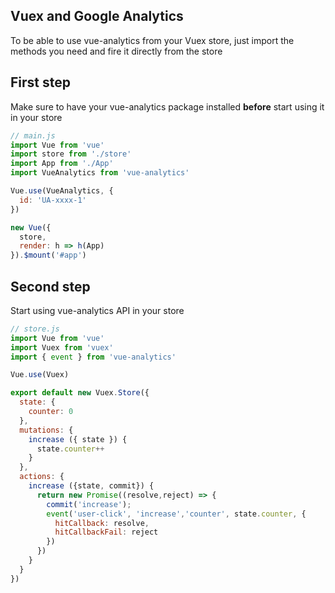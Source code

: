 ## Vuex and Google Analytics

To be able to use vue-analytics from your Vuex store, just import the methods you need and fire it directly from the store

## First step
Make sure to have your vue-analytics package installed **before** start using it in your store

```js
// main.js
import Vue from 'vue'
import store from './store'
import App from './App'
import VueAnalytics from 'vue-analytics'

Vue.use(VueAnalytics, {
  id: 'UA-xxxx-1'
})

new Vue({
  store,
  render: h => h(App)
}).$mount('#app')
```

## Second step
Start using vue-analytics API in your store

```js
// store.js
import Vue from 'vue'
import Vuex from 'vuex'
import { event } from 'vue-analytics'

Vue.use(Vuex)

export default new Vuex.Store({
  state: {
    counter: 0
  },
  mutations: {
    increase ({ state }) {
      state.counter++
    }
  },
  actions: {
    increase ({state, commit}) {
      return new Promise((resolve,reject) => {
        commit('increase');
        event('user-click', 'increase','counter', state.counter, {
          hitCallback: resolve,
          hitCallbackFail: reject
        })
      })
    }
  }
})
```
